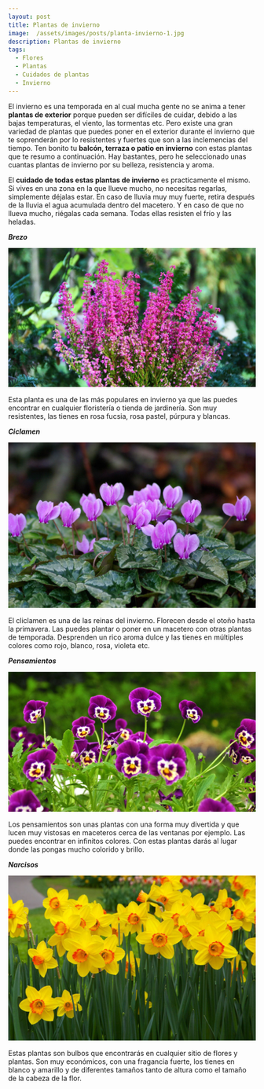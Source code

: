 ```yaml
---
layout: post
title: Plantas de invierno
image:  /assets/images/posts/planta-invierno-1.jpg
description: Plantas de invierno
tags:
  - Flores
  - Plantas
  - Cuidados de plantas
  - Invierno
---
```


 El invierno es una temporada en al cual mucha gente no se anima a tener **plantas de exterior** porque pueden ser difíciles de cuidar, debido a las bajas temperaturas, el viento, las tormentas etc. Pero existe una gran variedad de plantas que puedes poner en el exterior durante el invierno que te soprenderán por lo resistentes y fuertes que son a las inclemencias del tiempo.
  Ten bonito tu **balcón, terraza o patio en invierno** con estas plantas que te resumo a continuación. Hay bastantes, pero he seleccionado unas cuantas plantas de invierno por su belleza, resistencia y aroma. 
  
  El **cuidado de todas estas plantas de invierno** es practicamente el mismo. Si vives en una zona en la que llueve mucho, no necesitas regarlas, simplemente déjalas estar. En caso de lluvia muy muy fuerte, retira después de la lluvia el agua acumulada dentro del macetero. Y en caso de que no llueva mucho, riégalas cada semana.
 Todas ellas resisten el frío y las heladas.
 
  _**Brezo**_
  
 ![Plantas de invierno](/assets/images/posts/planta-invierno-2.jpg)
  
Esta planta es una de las más populares en invierno ya que las puedes encontrar en cualquier floristería o tienda de jardinería. Son muy resistentes, las tienes en rosa fucsia, rosa pastel, púrpura y blancas.
  
  
_**Ciclamen**_

![Plantas de invierno](/assets/images/posts/planta-invierno-3.jpg)

El cliclamen es una de las reinas del invierno. Florecen desde el otoño hasta la primavera. Las puedes plantar o poner en un macetero con otras plantas de temporada. Desprenden un rico aroma dulce y las tienes en múltiples colores como rojo, blanco, rosa, violeta etc.


_**Pensamientos**_

![Plantas de invierno](/assets/images/posts/planta-invierno-4.jpg)

Los pensamientos son unas plantas con una forma muy divertida y que lucen muy vistosas en maceteros cerca de las ventanas por ejemplo. Las puedes encontrar en infinitos colores. Con estas plantas darás al lugar donde las pongas mucho colorido y brillo.


_**Narcisos**_

![Plantas de invierno](/assets/images/posts/planta-invierno-5.jpg)

Estas plantas son bulbos que encontrarás en cualquier sitio de flores y plantas. Son muy económicos, con una fragancia fuerte, los tienes en blanco y amarillo y de diferentes tamaños tanto de altura como el tamaño de la cabeza de la flor.






  

  
